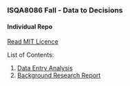 ### ISQA8086 Fall - Data to Decisions
#### Individual Repo 

[Read MIT Licence](https://github.com/indraTeja/8086_fall18/blob/master/LICENSE)


List of Contents:

1. [Data Entry Analysis](https://github.com/indraTeja/8086Fall18/blob/master/Data%20Entry%20Analysis/DataEntryAnalysis.md)
2. [Background Research Report](https://github.com/indraTeja/8086Fall18/blob/master/BackgroundResearch/BackgroundResearchReport.md)